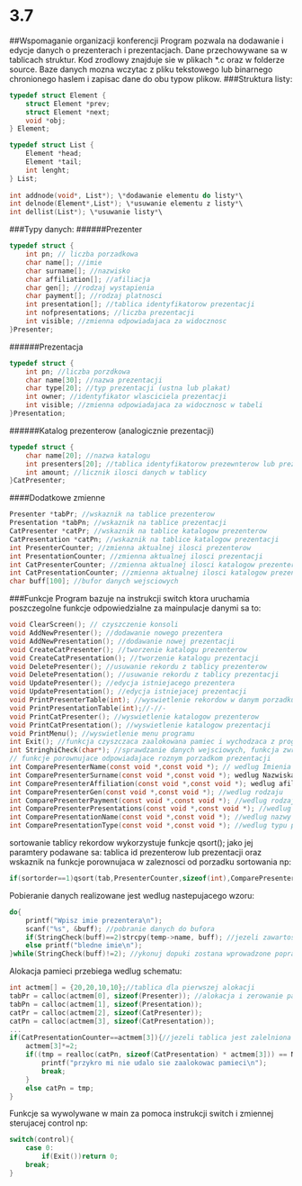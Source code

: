 # 3.7
##Wspomaganie organizacji konferencji
Program pozwala na dodawanie i edycje danych o prezenterach i prezentacjach. Dane przechowywane sa w tablicach struktur. Kod zrodlowy znajduje sie w plikach *.c oraz w folderze source. Baze danych mozna wczytac z pliku tekstowego lub binarnego chronionego haslem i zapisac dane do obu typow plikow. 
###Struktura listy:
```C
typedef struct Element {
	struct Element *prev;
	struct Element *next; 
	void *obj; 
} Element;	

typedef struct List {
	Element *head; 
	Element *tail;
	int lenght; 
} List; 
	
int addnode(void*, List*); \*dodawanie elementu do listy*\
int delnode(Element*,List*); \*usuwanie elementu z listy*\
int dellist(List*); \*usuwanie listy*\
```
###Typy danych:
######Prezenter
```C
typedef struct {
	int pn; // liczba porzadkowa
	char name[]; //imie
	char surname[]; //nazwisko
	char affiliation[]; //afiliacja
	char gen[]; //rodzaj wystapienia
	char payment[]; //rodzaj platnosci
	int presentation[]; //tablica identyfikatorow prezentacji
	int nofpresentations; //liczba prezentacji
	int visible; //zmienna odpowiadajaca za widocznosc 
}Presenter; 
```
######Prezentacja
```C
typedef struct {
	int pn; //liczba porzdkowa
	char name[30]; //nazwa prezentacji
	char type[20]; //typ prezentacji (ustna lub plakat)
	int owner; //identyfikator wlasciciela prezentacji
	int visible; //zmienna odpowiadajaca za widocznosc w tabeli
}Presentation;
```
######Katalog prezenterow (analogicznie prezentacji)
```C
typedef struct {
	char name[20]; //nazwa katalogu
	int presenters[20]; //tablica identyfikatorow prezewnterow lub prezentacji
	int amount; //licznik ilosci danych w tablicy
}CatPresenter;
```
####Dodatkowe zmienne
```C
Presenter *tabPr; //wskaznik na tablice prezenterow
Presentation *tabPn; //wskaznik na tablice prezentacji
CatPresenter *catPr; //wskaznik na tablice katalogow prezenterow
CatPresentation *catPn; //wskaznik na tablice katalogow prezentacji
int PresenterCounter; //zmienna aktualnej ilosci prezenterow
int PresentationCounter; //zmienna aktualnej ilosci prezentacji
int CatPresenterCounter; //zmienna aktualnej ilosci katalogow prezenterow 
int CatPresentationCounter; //zmienna aktualnej ilosci katalogow prezentacji
char buff[100]; //bufor danych wejsciowych
```

###Funkcje 
Program bazuje na instrukcji switch ktora uruchamia poszczegolne funkcje odpowiedzialne za mainpulacje danymi sa to:
```C
void ClearScreen(); // czyszczenie konsoli
void AddNewPresenter(); //dodawanie nowego prezentera
void AddNewPresentation(); //dodawanie nowej prezentacji
void CreateCatPresenter(); //tworzenie katalogu prezenterow
void CreateCatPresentation(); //tworzenie katalogu prezentacji
void DeletePresenter(); //usuwanie rekordu z tablicy prezenterow
void DeletePresentation(); //usuwanie rekordu z tablicy prezentacji
void UpdatePresenter(); //edycja istniejacego prezentera
void UpdatePresentation(); //edycja istniejacej prezentacji
void PrintPresenterTable(int); //wyswietlenie rekordow w danym porzadku sortowania
void PrintPresentationTable(int);//-//-
void PrintCatPresenter(); //wyswietlenie katalogow prezenterow
void PrintCatPresentation(); //wyswietlenie katalogow prezentacji
void PrintMenu(); //wyswietlenie menu programu
int Exit(); //funkcja czyszczaca zaalokowana pamiec i wychodzaca z programu
int StringhiCheck(char*); //sprawdzanie danych wejsciowych, funkcja zwraca liczbe odpowiadajaca rodzjajowi znakow z bufora
// funkcje porownujace odpowiadajace roznym porzadkom prezentacji
int ComparePresenterName(const void *,const void *); // wedlug Imienia
int ComparePresenterSurname(const void *,const void *); wedlug Nazwiska
int ComparePresenterAffiliation(const void *,const void *); wedlug afiliacji
int ComparePresenterGen(const void *,const void *); //wedlug rodzaju
int ComparePresenterPayment(const void *,const void *); //wedlug rodzaju platnosci
int ComparePresenterPresentations(const void *,const void *); //wedlug ilosci prezentacji
int ComparePresentationName(const void *,const void *); //wedlug nazwy prezentacji
int ComparePresentationType(const void *,const void *); //wedlug typu prezentacji
```
sortowanie tablicy rekordow wykorzystuje funkcje qsort(); jako jej paramtery podawane sa: tablica id prezenterow lub prezentacji oraz wskaznik na funkcje porownujaca w zaleznosci od porzadku sortowania np: 
```C
if(sortorder==1)qsort(tab,PresenterCounter,sizeof(int),ComparePresenterName);//sortowanie wg. Imienia Prezentera
```
Pobieranie danych realizowane jest wedlug nastepujacego wzoru:
```C
do{ 
	printf("Wpisz imie prezentera\n");
	scanf("%s", &buff); //pobranie danych do bufora
	if(StringCheck(buff)==2)strcpy(temp->name, buff); //jezeli zawartosc bufora zawiera wielka litere i reszte malych to nastepuje skopiowanie do pola w strukturze
	else printf("bledne imie\n"); 
}while(StringCheck(buff)!=2); //ykonuj dopuki zostana wprowadzone poprawne dane
```
Alokacja pamieci przebiega wedlug schematu:
```C
int actmem[] = {20,20,10,10};//tablica dla pierwszej alokacji
tabPr = calloc(actmem[0], sizeof(Presenter)); //alokacja i zerowanie pamieci dla tablicy struktur
tabPn = calloc(actmem[1], sizeof(Presentation)); 
catPr = calloc(actmem[2], sizeof(CatPresenter)); 
catPn = calloc(actmem[3], sizeof(CatPresentation)); 
...
if(CatPresentationCounter==actmem[3]){//jezeli tablica jest zalelniona to zwieksz ilosc pamieci *2 
	actmem[3]*=2; 
	if((tmp = realloc(catPn, sizeof(CatPresentation) * actmem[3])) == NULL ){
		printf("przykro mi nie udalo sie zaalokowac pamieci\n"); 
		break; 
	}
	else catPn = tmp; 
}
```
Funkcje sa wywolywane w main za pomoca instrukcji switch i zmiennej sterujacej control np:
```C
switch(control){
	case 0:
		if(Exit())return 0; 
	break; 	
}
```
